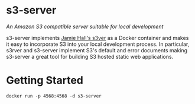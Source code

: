 # s3-server

_An Amazon S3 compatible server suitable for local development_

s3-server implements [Jamie Hall's s3ver](https://github.com/jamhall/s3rver) as a Docker container and makes it 
easy to incorporate S3 into your local development process. In particular, s3rver and s3-server implement S3's 
default and error documents making s3-server a great tool for building S3 hosted static web applications.

# Getting Started

`docker run -p 4568:4568 -d s3-server`
